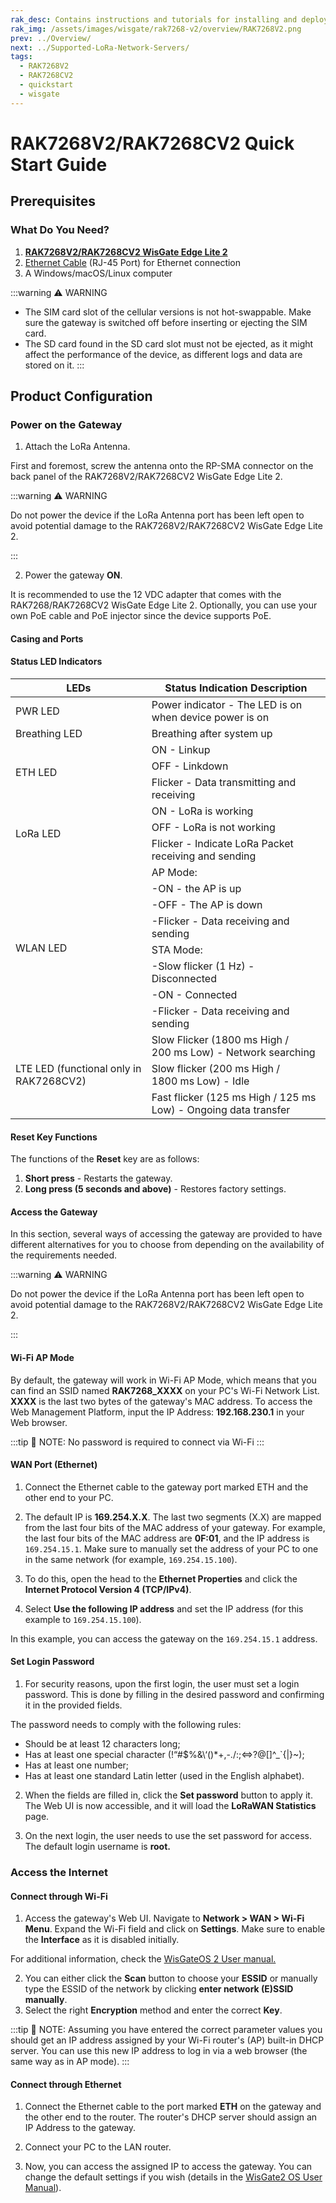 ```yaml
---
rak_desc: Contains instructions and tutorials for installing and deploying your RAK7268V2V2. Instructions are written in a detailed and step-by-step manner for an easier experience in setting up your device.
rak_img: /assets/images/wisgate/rak7268-v2/overview/RAK7268V2.png
prev: ../Overview/
next: ../Supported-LoRa-Network-Servers/
tags:
  - RAK7268V2
  - RAK7268CV2
  - quickstart
  - wisgate
---
```


# RAK7268V2/RAK7268CV2 Quick Start Guide
## Prerequisites

### What Do You Need?

1. [**RAK7268V2/RAK7268CV2 WisGate Edge Lite 2**](https://store.rakwireless.com/products/wisgate-edge-lite-2-rak7268v2-rak7268cv2?utm_source=WisGateRAK7268V2&utm_medium=Document&utm_campaign=BuyFromStore)
2. [Ethernet Cable](https://store.rakwireless.com/products/ethernet-cable-gland?utm_source=EthernetCableGland&utm_medium=Document&utm_campaign=BuyFromStore) (RJ-45 Port) for Ethernet connection
3. A Windows/macOS/Linux computer


:::warning ⚠️ WARNING
- The SIM card slot of the cellular versions is not hot-swappable. Make sure the gateway is switched off before inserting or ejecting the SIM card.
- The SD card found in the SD card slot must not be ejected, as it might affect the performance of the device, as different logs and data are stored on it.
:::

## Product Configuration

### Power on the Gateway

1. Attach the LoRa Antenna.

First and foremost, screw the antenna onto the RP-SMA connector on the back panel of the RAK7268V2/RAK7268CV2 WisGate Edge Lite 2.


:::warning ⚠️ WARNING

Do not power the device if the LoRa Antenna port has been left open to avoid potential damage to the RAK7268V2/RAK7268CV2 WisGate Edge Lite 2.

:::

2. Power the gateway **ON**.

It is recommended to use the 12 VDC adapter that comes with the RAK7268/RAK7268CV2 WisGate Edge Lite 2. Optionally, you can use your own PoE cable and PoE injector since the device supports PoE.


#### Casing and Ports


<rk-img
  src="/assets/images/wisgate/rak7268-v2/quickstart/1.top-view.png"
  width="35%"
  caption="RAK7268V2/RAK7268CV2 WisGte Edge Lite 2 top view"
/>

<rk-img
  src="/assets/images/wisgate/rak7268-v2/quickstart/2.back-view.png"
  width="50%"
  caption="RAK7268V2/RAK7268CV2 WisGte Edge Lite 2 back view"
/>


#### Status LED Indicators


<table>
    <thead><tr><th>LEDs</th><th>Status Indication Description</th></tr></thead>
    <tbody>
        <tr><td>PWR LED</td><td>Power indicator - The LED is on when device power is on</td></tr>
        <tr><td>Breathing LED</td><td>Breathing after system up</td></tr>
        <tr><td rowspan="3">ETH LED</td><td>ON - Linkup</td></tr>
        <tr><td>OFF - Linkdown</td></tr>
        <tr><td>Flicker - Data transmitting and receiving</td></tr>
        <tr><td rowspan="3">LoRa LED</td><td>ON - LoRa is working</td></tr>
        <tr><td>OFF - LoRa is not working</td></tr>
        <tr><td>Flicker - Indicate LoRa Packet receiving and sending</td></tr>
        <tr><td rowspan="8">WLAN LED</td><td>AP Mode:</td></tr>
        <tr><td>-ON - the AP is up</td></tr>
        <tr><td>-OFF - The AP is down</td></tr>
        <tr><td>-Flicker - Data receiving and sending</td></tr>
        <tr><td>STA Mode:</td></tr>
        <tr><td>-Slow flicker (1&nbsp;Hz) - Disconnected</td></tr>
        <tr><td>-ON - Connected</td></tr>
        <tr><td>-Flicker - Data receiving and sending</td></tr>
        <tr><td rowspan="3">LTE LED (functional
only in RAK7268CV2)</td><td>Slow Flicker (1800&nbsp;ms High / 200&nbsp;ms Low) - Network searching</td></tr>
        <tr><td>Slow flicker (200&nbsp;ms High / 1800&nbsp;ms Low) - Idle</td></tr>
        <tr><td>Fast flicker (125&nbsp;ms High / 125&nbsp;ms Low) - Ongoing data transfer</td></tr>
    </tbody>
</table>


#### Reset Key Functions

The functions of the **Reset** key are as follows:

1. **Short press** - Restarts the gateway.
2. **Long press (5 seconds and above)** - Restores factory settings.


#### Access the Gateway

In this section, several ways of accessing the gateway are provided to have different alternatives for you to choose from depending on the availability of the requirements needed.


:::warning ⚠️ WARNING

Do not power the device if the LoRa Antenna port has been left open to avoid potential damage to the RAK7268V2/RAK7268CV2 WisGate Edge Lite 2.

:::


#### Wi-Fi AP Mode

By default, the gateway will work in Wi-Fi AP Mode, which means that you can find an SSID named **RAK7268_XXXX** on your PC's Wi-Fi Network List. **XXXX** is the last two bytes of the gateway's MAC address. To access the Web Management Platform, input the IP Address: **192.168.230.1** in your Web browser.


:::tip 📝 NOTE:
 No password is required to connect via Wi-Fi
:::


<rk-img
  src="/assets/images/wisgate/rak7268-v2/quickstart/3.access-via-wifi.png"
  width="70%"
  caption="Accessing the gateway via Wi-Fi AP mode"
/>



#### WAN Port (Ethernet)


1. Connect the Ethernet cable to the gateway port marked ETH and the other end to your PC.

<rk-img
  src="/assets/images/wisgate/rak7268-v2/quickstart/4.via-wan-port.png"
  width="70%"
  caption="Accessing the gateway via Wi-Fi AP mode"
/>


2. The default IP is **169.254.X.X**. The last two segments (X.X) are mapped from the last four bits of the MAC address of your gateway. For example, the last four bits of the MAC address are **0F:01**, and the IP address is `169.254.15.1`. Make sure to manually set the address of your PC to one in the same network (for example, `169.254.15.100`).


3. To do this, open the head to the **Ethernet Properties** and click the **Internet Protocol Version 4 (TCP/IPv4)**.

<rk-img
  src="/assets/images/wisgate/rak7268-v2/quickstart/5.internet-properties.png"
  width="50%"
  caption="Internet properties"
/>

4. Select **Use the following IP address** and set the IP address (for this example to `169.254.15.100`).


<rk-img
  src="/assets/images/wisgate/rak7268-v2/quickstart/6.setting-ip-address.png"
  width="50%"
  caption="Setting IP address of the PC"
/>

In this example, you can access the gateway on the `169.254.15.1` address.


#### Set Login Password

1. For security reasons, upon the first login, the user must set a login password. This is done by filling in the desired password and confirming it in the provided fields.

The password needs to comply with the following rules:
- Should be at least 12 characters long;
- Has at least one special character (!“#$%&\‘()*+,-./:;<=>?@[]^_`{|}~);
- Has at least one number;
- Has at least one standard Latin letter (used in the English alphabet). 


<rk-img
  src="/assets/images/wisgate/rak7268-v2/quickstart/7.login-page.png"
  width="100%"
  caption="Web UI login page"
/>


2. When the fields are filled in, click the **Set password** button to apply it. The Web UI is now accessible, and it will load the **LoRaWAN Statistics** page.


<rk-img
  src="/assets/images/wisgate/rak7268-v2/quickstart/8.stat-page.png"
  width="100%"
  caption="LoRaWAN statistics page"
/>


3. On the next login, the user needs to use the set password for access. The default login username is **root.**

<rk-img
  src="/assets/images/wisgate/rak7268-v2/quickstart/9.login-page.png"
  width="100%"
  caption="Login Page with set password"
/>


### Access the Internet

#### Connect through Wi-Fi

1. Access the gateway's Web UI. Navigate to **Network > WAN > Wi-Fi Menu**. Expand the Wi-Fi field and click on **Settings**. Make sure to enable the **Interface** as it is disabled initially.


<rk-img
  src="/assets/images/wisgate/rak7268-v2/quickstart/10.access-wifi-mode.png"
  width="70%"
  caption="Accessing the gateway via Wi-Fi AP mode"
/>


For additional information, check the [WisGateOS 2 User manual.](https://docs.rakwireless.com/Product-Categories/Software-APIs-and-Libraries/WisGateOS-2/Overview/#overview)


<rk-img
  src="/assets/images/wisgate/rak7268-v2/quickstart/11.wifi-credentials.png"
  width="60%"
  caption="Connect through Wi-Fi credentials"
/>

2. You can either click the **Scan** button to choose your **ESSID** or manually type the ESSID of the network by clicking **enter network (E)SSID manually**.
3. Select the right **Encryption** method and enter the correct **Key**.


:::tip 📝 NOTE:
Assuming you have entered the correct parameter values you should get an IP address assigned by your Wi-Fi router's (AP) built-in DHCP server. You can use this new IP address to log in via a web browser (the same way as in AP mode).
:::


#### Connect through Ethernet

1. Connect the Ethernet cable to the port marked **ETH** on the gateway and the other end to the router. The router's DHCP server should assign an IP Address to the gateway. 



<rk-img
  src="/assets/images/wisgate/rak7268-v2/quickstart/12.ethernet-settings.png"
  width="70%"
  caption="Connect through Ethernet settings"
/>


2. Connect your PC to the LAN router.

3. Now, you can access the assigned IP to access the gateway. You can change the default settings if you wish (details in the [WisGate2 OS User Manual](https://docs.rakwireless.com/Product-Categories/Software-APIs-and-Libraries/WisGateOS-2/Overview/#overview)).


<rk-img
  src="/assets/images/wisgate/rak7268-v2/quickstart/13.connect-ethernet.png"
  width="60%"
  caption="Connect through Ethernet settings"
/>
